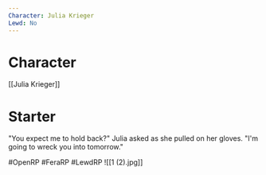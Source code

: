 ```yaml
---
Character: Julia Krieger
Lewd: No
---
```

# Character
[[Julia Krieger]]

# Starter
"You expect me to hold back?" Julia asked as she pulled on her gloves. "I'm going to wreck you into tomorrow."

#OpenRP #FeraRP #LewdRP
![[1 (2).jpg]]